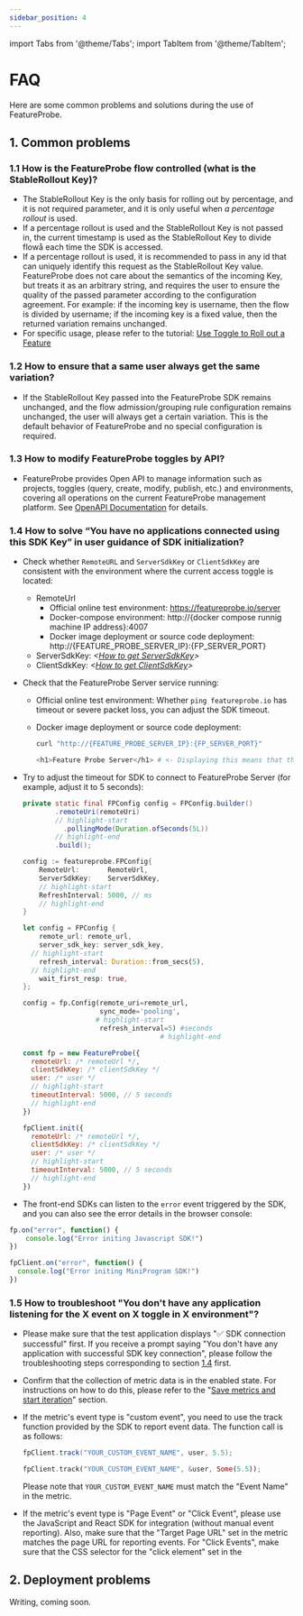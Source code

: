 ```yaml
---
sidebar_position: 4
---
```


import Tabs from '@theme/Tabs';
import TabItem from '@theme/TabItem';

# FAQ

Here are some common problems and solutions during the use of FeatureProbe.

## 1. Common problems
### 1.1 How is the FeatureProbe flow controlled (what is the StableRollout Key)?

- The StableRollout Key is the only basis for rolling out by percentage, and it is not required parameter, and it is only useful when *a percentage rollout* is used.
- If a percentage rollout is used and the StableRollout Key is not passed in, the current timestamp is used as the StableRollout Key to divide flowå each time the SDK is accessed.
- If a percentage rollout is used, it is recommended to pass in any id that can uniquely identify this request as the StableRollout Key value. FeatureProbe does not care about the semantics of the incoming Key, but treats it as an arbitrary string, and requires the user to ensure the quality of the passed parameter according to the configuration agreement. For example: if the incoming key is username, then the flow is divided by username; if the incoming key is a fixed value, then the returned variation remains unchanged.
- For specific usage, please refer to the tutorial: [Use Toggle to Roll out a Feature](/tutorials/rollout_tutorial/)

### 1.2 How to ensure that a same user always get the same variation?

- If the StableRollout Key passed into the FeatureProbe SDK remains unchanged, and the flow admission/grouping rule configuration remains unchanged, the user will always get a certain variation. This is the default behavior of FeatureProbe and no special configuration is required.

### 1.3 How to modify FeatureProbe toggles by API?

- FeatureProbe provides Open API to manage information such as projects, toggles (query, create, modify, publish, etc.) and environments, covering all operations on the current FeatureProbe management platform. See [OpenAPI Documentation](https://featureprobe.io/api-docs) for details.

### 1.4 How to solve “You have no applications connected using this SDK Key” in user guidance of SDK initialization?

- Check whether `RemoteURL` and `ServerSdkKey` or `ClientSdkKey` are consistent with the environment where the current access toggle is located:

  - RemoteUrl
    - Official online test environment: https://featureprobe.io/server
    - Docker-compose environment: http://{docker compose runnig machine IP address}:4007
    - Docker image deployment or source code deployment: http://{FEATURE_PROBE_SERVER_IP}:{FP_SERVER_PORT}
  - ServerSdkKey: *<[How to get ServerSdkKey](/tutorials/backend_custom_attribute#编写代码)>*
  - ClientSdkKey: *<[How to get ClientSdkKey](/tutorials/backend_custom_attribute#控制前端程序)>*

- Check that the FeatureProbe Server service running:

  - Official online test environment: Whether `ping featureprobe.io` has timeout or severe packet loss, you can adjust the SDK timeout.

  - Docker image deployment or source code deployment:

    ```bash
    curl "http://{FEATURE_PROBE_SERVER_IP}:{FP_SERVER_PORT}"
    
    <h1>Feature Probe Server</h1> # <- Displaying this means that the service is normal
    ```

- Try to adjust the timeout for SDK to connect to FeatureProbe Server (for example, adjust it to 5 seconds):

  <Tabs groupId="language">
     <TabItem value="java" label="Java" default>

  ~~~java  title="src/main/java/com/featureprobe/sdk/example/FeatureProbeDemo.java"
  private static final FPConfig config = FPConfig.builder()
          .remoteUri(remoteUri)
          // highlight-start
    		.pollingMode(Duration.ofSeconds(5L))
          // highlight-end
          .build();
  ~~~
  
    </TabItem>
    <TabItem value="golang" label="Go">
  
  ~~~go title="example/main.go"
  config := featureprobe.FPConfig{
      RemoteUrl:       RemoteUrl,
      ServerSdkKey:    ServerSdkKey,
      // highlight-start
      RefreshInterval: 5000, // ms
      // highlight-end
  }
  ~~~

  </TabItem>
  <TabItem value="rust" label="Rust">
  
  ~~~rust title="examples/demo.rs"
  let config = FPConfig {
      remote_url: remote_url,
      server_sdk_key: server_sdk_key,
    // highlight-start
      refresh_interval: Duration::from_secs(5),
    // highlight-end
      wait_first_resp: true,
  };
  ~~~
  
  </TabItem>
  <TabItem value="python" label="Python">
  
  ~~~python title="demo.py"
  config = fp.Config(remote_uri=remote_url,
                     sync_mode='pooling',
                    # highlight-start
                     refresh_interval=5) #seconds
   									# highlight-end
  ~~~
  
  </TabItem>
  <TabItem value="JavaScript" label="JavaScript">
  
  ~~~js title="demo.js"
  const fp = new FeatureProbe({
    remoteUrl: /* remoteUrl */,
    clientSdkKey: /* clientSdkKey */
    user: /* user */
    // highlight-start
    timeoutInterval: 5000, // 5 seconds
    // highlight-end
  })
  ~~~
  
  </TabItem>
   <TabItem value="MiniProgram" label="MiniProgram">
  
  ~~~js title="demo.js"
  fpClient.init({
    remoteUrl: /* remoteUrl */,
    clientSdkKey: /* clientSdkKey */
    user: /* user */
    // highlight-start
    timeoutInterval: 5000, // 5 seconds
    // highlight-end
  })
  ~~~
  
  </TabItem>
  </Tabs>


- The front-end SDKs can listen to the `error` event triggered by the SDK, and you can also see the error details in the browser console:

<Tabs groupId="language">
<TabItem value="JavaScript" label="JavaScript">

  ~~~js title="demo.js"
  fp.on("error", function() {
      console.log("Error initing Javascript SDK!")
  })
  ~~~

</TabItem>

<TabItem value="MiniProgram" label="MiniProgram">

  ~~~js title="demo.js"
  fpClient.on("error", function() {
    console.log("Error initing MiniProgram SDK!")
  })
  ~~~

</TabItem>
</Tabs>



### 1.5 How to troubleshoot "You don't have any application listening for the X event on X toggle in X environment"?

- Please make sure that the test application displays "✅ SDK connection successful" first. If you receive a prompt saying "You don't have any application with successful SDK key connection", please follow the troubleshooting steps corresponding to section [1.4](/introduction/faq#14-how-to-solve-you-have-no-applications-connected-using-this-sdk-key-in-user-guidance-of-sdk-initialization) first.

- Confirm that the collection of metric data is in the enabled state. For instructions on how to do this, please refer to the "[Save metrics and start iteration](/tutorials/analysis#save-metrics-and-start-iteration)" section.

- If the metric's event type is "custom event", you need to use the track function provided by the SDK to report event data. The function call is as follows:

  <Tabs groupId="language">
     <TabItem value="java" label="Java" default>

  ~~~java  title="src/main/java/com/featureprobe/sdk/example/FeatureProbeDemo.java"
  fpClient.track("YOUR_CUSTOM_EVENT_NAME", user, 5.5);
  ~~~

    </TabItem>

     <TabItem value="rust" label="Rust">

  ~~~rust title="examples/demo.rs"
  fpClient.track("YOUR_CUSTOM_EVENT_NAME", &user, Some(5.5));
  ~~~

    </TabItem>

  </Tabs>

  Please note that `YOUR_CUSTOM_EVENT_NAME` must match the "Event Name" in the metric.

- If the metric's event type is "Page Event" or "Click Event", please use the JavaScript and React SDK for integration (without manual event reporting). Also, make sure that the "Target Page URL" set in the metric matches the page URL for reporting events. For "Click Events", make sure that the CSS selector for the "click element" set in the


## 


## 2. Deployment problems

Writing, coming soon.

